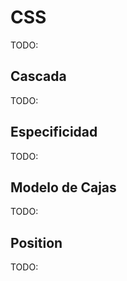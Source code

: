 # CSS

TODO:

## Cascada

TODO:

## Especificidad

TODO:

## Modelo de Cajas

TODO:

## Position

TODO:
